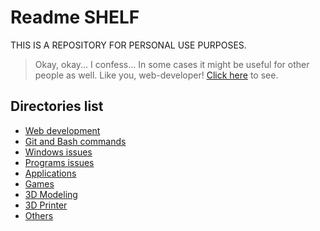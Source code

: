 # Readme SHELF

THIS IS A REPOSITORY FOR PERSONAL USE PURPOSES.
> Okay, okay... I confess... In some cases it might be useful for other people as well. Like you, web-developer! [Click here](web-development/) to see.

## Directories list

- [Web development](web-development/)
- [Git and Bash commands](git-commands/)
- [Windows issues](windows-issues/)
- [Programs issues](programs-issues/)
- [Applications](apps/)
- [Games](games/)
- [3D Modeling](3D-modeling/)
- [3D Printer](3D-printer/)
- [Others](others/)
